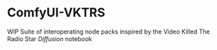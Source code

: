 # ComfyUI-VKTRS
WIP Suite of interoperating node packs inspired by the Video Killed The Radio Star *Diffusion* notebook
